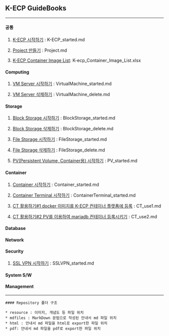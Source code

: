 ## K-ECP GuideBooks

---

#### 공통

1. [K-ECP 시작하기](./mdfiles/K-ECP_started.md) : K-ECP_started.md

2. [Project 만들기](./mdfiles/Project.md) : Project.md

3. [K-ECP Container Image List](./resource/K-ECP_Container_Image_List_240117): K-ecp_Container_Image_List.xlsx

#### Computing

1. [VM Server 시작하기](./mdfiles/VirtualMachine_started.md) : VirtualMachine_started.md

2. [VM Server 삭제하기](./mdfiles/VirtualMachine_delete.md) : VirtualMachine_delete.md

#### Storage

1. [Block Storage 시작하기](./mdfiles/BlockStorage_started.md) : BlockStorage_started.md

2. [Block Storage 삭제하기](./mdfiles/BlockStorage_delete.md) : BlockStorage_delete.md

3. [File Storage 시작하기](./mdfiles/FileStorage_started.md) : FileStorage_started.md

4. [File Storage 삭제하기](./mdfiles/FileStorage_delete.md) : FileStorage_delete.md

5. [PV(Persistent Volume, Container용) 시작하기](./mdfiles/PV_started.md) : PV_started.md

#### Container

1. [Container 시작하기](./mdfiles/Container_started.md) : Container_started.md

2. [Container Terminal 시작하기](./mdfiles/ContainerTerminal_started.md) : ContainerTerminal_started.md

3. [CT 활용하기#1 docker 이미지를 K-ECP 컨테이너 플랫폼에 등록](./mdfiles/CT_use1.md) : CT_use1.md

4. [CT 활용하기#2 PV를 이용하여 mariadb 컨테이너 등록시키기](./mdfiles/CT_use2.md) : CT_use2.md

#### Database

#### Network

#### Security

1. [SSL VPN 시작하기](./mdfiles/SSLVPN_started.md) : SSLVPN_started.md

#### System S/W

#### Management

---

```
#### Repository 폴더 구조

* resource : 이미지, 개념도 등 파일 위치
* mdfiles : MarkDown 문법으로 작성된 안내서 md 파일 위치
* html : 안내서 md 파일을 html로 export한 파일 위치
* pdf: 안내서 md 파일을 pdf로 export한 파일 위치
```
